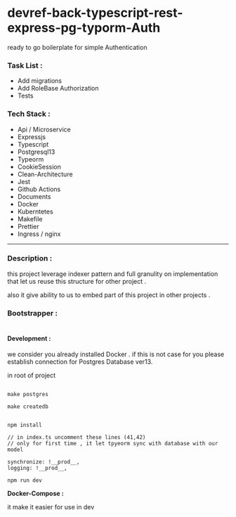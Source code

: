 # devref-back-typescript-rest-express-pg-typorm-Auth

ready to go boilerplate for simple Authentication

### Task List :

- Add migrations
- Add RoleBase Authorization
- Tests

### Tech Stack :

- Api / Microservice
- Expressjs
- Typescript
- Postgresql13
- Typeorm
- CookieSession
- Clean-Architecture
- Jest
- Github Actions
- Documents
- Docker
- Kuberntetes
- Makefile
- Prettier
- Ingress / nginx

---

### Description :

this project leverage indexer pattern and full granulity on implementation that let us reuse this structure for other project .

also it give ability to us to embed part of this project in other projects .

### **Bootstrapper :**

#

#### **Development :**

we consider you already installed Docker . if this is not case for you
please establish connection for Postgres Database ver13.

in root of project

```

make postgres

make createdb


npm install

// in index.ts uncomment these lines (41,42)
// only for first time , it let tpyeorm sync with database with our model

synchronize: !__prod__,
logging: !__prod__,

npm run dev

```

**Docker-Compose :**

it make it easier for use in dev
